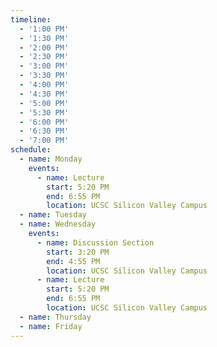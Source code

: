 ```yaml
---
timeline:
  - '1:00 PM'
  - '1:30 PM'
  - '2:00 PM'
  - '2:30 PM'
  - '3:00 PM'
  - '3:30 PM'
  - '4:00 PM'
  - '4:30 PM'
  - '5:00 PM'
  - '5:30 PM'
  - '6:00 PM'
  - '6:30 PM'
  - '7:00 PM'
schedule:
  - name: Monday
    events:
      - name: Lecture
        start: 5:20 PM
        end: 6:55 PM
        location: UCSC Silicon Valley Campus
  - name: Tuesday
  - name: Wednesday
    events:
      - name: Discussion Section
        start: 3:20 PM
        end: 4:55 PM
        location: UCSC Silicon Valley Campus
      - name: Lecture
        start: 5:20 PM
        end: 6:55 PM
        location: UCSC Silicon Valley Campus
  - name: Thursday
  - name: Friday
---
```

